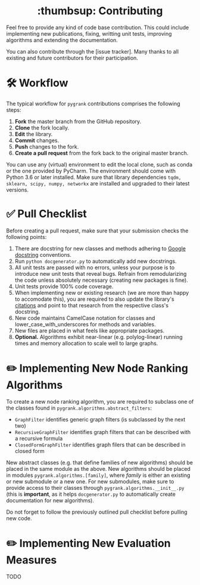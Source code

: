 <center><h1>:thumbsup: Contributing</h1></center>

Feel free to provide any kind of code base contribution. This could include
implementing new publications, fixing, writting unit tests,
improving algorithms and extending the documentation.

You can also contribute through the [issue tracker].
Many thanks to all existing and future contributors for their participation.

# :hammer_and_wrench: Workflow
The typical workflow for `pygrank` contributions comprises the following steps:
1. **Fork** the master branch from the GitHub repository.
2. **Clone** the fork locally.
3. **Edit** the library.
4. **Commit** changes.
5. **Push** changes to the fork.
6. **Create a pull request** from the fork back to the original master branch.

You can use any (virtual) environment to edit the local clone,
such as conda or the one provided by PyCharm.
The environment should come with Python 3.6 or later installed.
Make sure that library dependencies 
`tqdm, sklearn, scipy, numpy, networkx`
are installed and upgraded to their latest versions.


# :white_check_mark: Pull Checklist
Before creating a pull request, make sure that your submission checks the following points:
1. There are docstring for new classes and methods adhering to [Google docstring](https://google.github.io/styleguide/pyguide.html#38-comments-and-docstrings)
conventions.
2. Run `python docgenerator.py` to automatically add new docstrings.
3. All unit tests are passed with no errors, unless your purpose
is to introduce new unit tests that reveal bugs. Refrain from remodularizing
the code unless absolutely necessary (creating new packages is fine).
4. Unit tests provide 100% code coverage.
5. When implementing new or existing research (we are more than happy to accomodate this),
you are required to also update the library's [citations](!citations.md) and point to
that research from the respective class's docstring.
6. New code maintains CamelCase notation for classes and lower_case_with_underscores
for methods and variables.
7. New files are placed in what feels like appropriate packages.
7. **Optional.** Algorithms exhibit near-linear
(e.g. polylog-linear) running times and memory allocation to scale well to 
large graphs.

# :pencil2: Implementing New Node Ranking Algorithms
To create a new node ranking algorithm, you are required to subclass one of the
classes found in `pygrank.algorithms.abstract_filters`:
* `GraphFilter` identifies generic graph filters (is subclassed by the next two)
* `RecursiveGraphFilter` identifies graph filters that can be described with a recursive formula
* `ClosedFormGraphFilter` identifies graph filers that can be described in closed form

New abstract classes (e.g. that define families of new algorithms) should be placed
in the same module as the above. New algorithms should be placed in modules
`pygrank.algorithms.[family]`, where *family* is either an existing or new 
submodule or a new one. For new submodules, make sure to provide access to
their classes through `pygrank.algorithms.__init__.py`
(this is **important**, as it helps `docgenerator.py` to  automatically create
documentation for new algorithms).

Do not forget to follow the previously outlined pull checklist before pulling new
code.

# :pencil2: Implementing New Evaluation Measures
TODO
